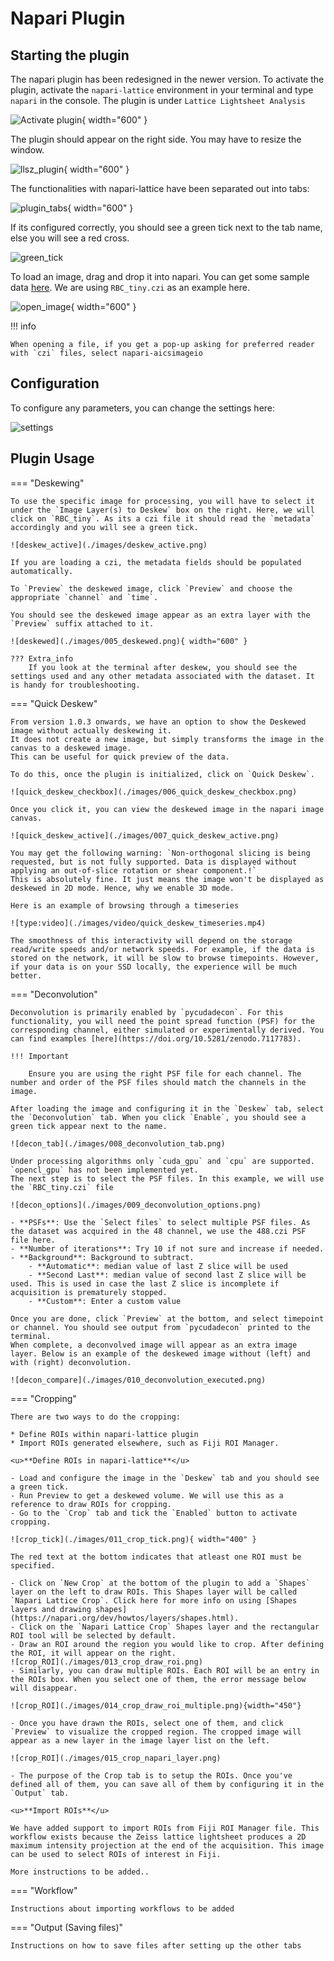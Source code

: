 # Napari Plugin

## Starting the plugin

The napari plugin has been redesigned in the newer version.
To activate the plugin, activate the `napari-lattice` environment in your terminal and type `napari` in the console.
The plugin is under `Lattice Lightsheet Analysis`

![Activate plugin](./images/001_start_plugin.png){ width="600" }

The plugin should appear on the right side. You may have to resize the window.

![llsz_plugin](./images/002_plugin.png){ width="600" }

The functionalities with napari-lattice have been separated out into tabs:

![plugin_tabs](./images/plugin_tabs.png){ width="600" }

If its configured correctly, you should see a green tick next to the tab name, else you will see a red cross.

![green_tick](./images/green_tick.png)

To load an image, drag and drop it into napari. You can get some sample data [here](https://zenodo.org/records/7117784). We are using `RBC_tiny.czi` as an example here.

![open_image](./images/003_open_image.png){ width="600" }

!!! info

    When opening a file, if you get a pop-up asking for preferred reader with `czi` files, select napari-aicsimageio


## Configuration

To configure any parameters, you can change the settings here:

![settings](./images/004_configure.png)

## Plugin Usage

=== "Deskewing"

    To use the specific image for processing, you will have to select it under the `Image Layer(s) to Deskew` box on the right. Here, we will click on `RBC_tiny`. As its a czi file it should read the `metadata` accordingly and you will see a green tick.

    ![deskew_active](./images/deskew_active.png)

    If you are loading a czi, the metadata fields should be populated automatically.

    To `Preview` the deskewed image, click `Preview` and choose the appropriate `channel` and `time`.

    You should see the deskewed image appear as an extra layer with the `Preview` suffix attached to it.

    ![deskewed](./images/005_deskewed.png){ width="600" }

    ??? Extra_info
        If you look at the terminal after deskew, you should see the settings used and any other metadata associated with the dataset. It is handy for troubleshooting.

=== "Quick Deskew"
    
    From version 1.0.3 onwards, we have an option to show the Deskewed image without actually deskewing it. 
    It does not create a new image, but simply transforms the image in the canvas to a deskewed image. 
    This can be useful for quick preview of the data.

    To do this, once the plugin is initialized, click on `Quick Deskew`.

    ![quick_deskew_checkbox](./images/006_quick_deskew_checkbox.png)

    Once you click it, you can view the deskewed image in the napari image canvas.

    ![quick_deskew_active](./images/007_quick_deskew_active.png)

    You may get the following warning: `Non-orthogonal slicing is being requested, but is not fully supported. Data is displayed without applying an out-of-slice rotation or shear component.!`
    This is absolutely fine. It just means the image won't be displayed as deskewed in 2D mode. Hence, why we enable 3D mode.

    Here is an example of browsing through a timeseries

    ![type:video](./images/video/quick_deskew_timeseries.mp4)

    The smoothness of this interactivity will depend on the storage read/write speeds and/or network speeds. For example, if the data is stored on the network, it will be slow to browse timepoints. However, if your data is on your SSD locally, the experience will be much better.

=== "Deconvolution"

    Deconvolution is primarily enabled by `pycudadecon`. For this functionality, you will need the point spread function (PSF) for the corresponding channel, either simulated or experimentally derived. You can find examples [here](https://doi.org/10.5281/zenodo.7117783).

    !!! Important

        Ensure you are using the right PSF file for each channel. The number and order of the PSF files should match the channels in the image.

    After loading the image and configuring it in the `Deskew` tab, select the `Deconvolution` tab. When you click `Enable`, you should see a green tick appear next to the name.

    ![decon_tab](./images/008_deconvolution_tab.png)

    Under processing algorithms only `cuda_gpu` and `cpu` are supported. `opencl_gpu` has not been implemented yet.
    The next step is to select the PSF files. In this example, we will use the `RBC_tiny.czi` file

    ![decon_options](./images/009_deconvolution_options.png)

    - **PSFs**: Use the `Select files` to select multiple PSF files. As the dataset was acquired in the 48 channel, we use the 488.czi PSF file here.
    - **Number of iterations**: Try 10 if not sure and increase if needed.
    - **Background**: Background to subtract. 
        - **Automatic**: median value of last Z slice will be used
        - **Second Last**: median value of second last Z slice will be used. This is used in case the last Z slice is incomplete if acquisition is prematurely stopped.
        - **Custom**: Enter a custom value

    Once you are done, click `Preview` at the bottom, and select timepoint or channel. You should see output from `pycudadecon` printed to the terminal. 
    When complete, a deconvolved image will appear as an extra image layer. Below is an example of the deskewed image without (left) and with (right) deconvolution.

    ![decon_compare](./images/010_deconvolution_executed.png)

=== "Cropping"

    There are two ways to do the cropping:

    * Define ROIs within napari-lattice plugin
    * Import ROIs generated elsewhere, such as Fiji ROI Manager.

    <u>**Define ROIs in napari-lattice**</u>
    
    - Load and configure the image in the `Deskew` tab and you should see a green tick. 
    - Run Preview to get a deskewed volume. We will use this as a reference to draw ROIs for cropping.
    - Go to the `Crop` tab and tick the `Enabled` button to activate cropping.

    ![crop_tick](./images/011_crop_tick.png){ width="400" }

    The red text at the bottom indicates that atleast one ROI must be specified.

    - Click on `New Crop` at the bottom of the plugin to add a `Shapes` layer on the left to draw ROIs. This Shapes layer will be called `Napari Lattice Crop`. Click here for more info on using [Shapes layers and drawing shapes](https://napari.org/dev/howtos/layers/shapes.html).
    - Click on the `Napari Lattice Crop` Shapes layer and the rectangular ROI tool will be selected by default. 
    - Draw an ROI around the region you would like to crop. After defining the ROI, it will appear on the right.
    ![crop_ROI](./images/013_crop_draw_roi.png)
    - Similarly, you can draw multiple ROIs. Each ROI will be an entry in the ROIs box. When you select one of them, the error message below will disappear.

    ![crop_ROI](./images/014_crop_draw_roi_multiple.png){width="450"}

    - Once you have drawn the ROIs, select one of them, and click `Preview` to visualize the cropped region. The cropped image will appear as a new layer in the image layer list on the left. 

    ![crop_ROI](./images/015_crop_napari_layer.png)

    - The purpose of the Crop tab is to setup the ROIs. Once you've defined all of them, you can save all of them by configuring it in the `Output` tab.

    <u>**Import ROIs**</u>

    We have added support to import ROIs from Fiji ROI Manager file. This workflow exists because the Zeiss lattice lightsheet produces a 2D maximum intensity projection at the end of the acquisition. This image can be used to select ROIs of interest in Fiji. 
    
    More instructions to be added..


=== "Workflow"
    
    Instructions about importing workflows to be added

=== "Output (Saving files)"
    
    Instructions on how to save files after setting up the other tabs



